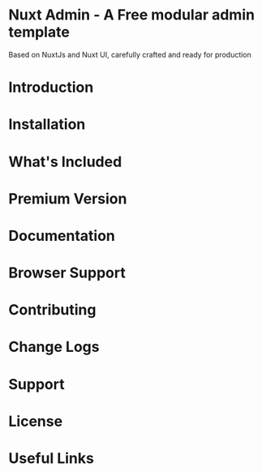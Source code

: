 # Nuxt Admin - A Free modular admin template

Based on NuxtJs and Nuxt UI, carefully crafted and ready for production

# Introduction

# Installation

# What's Included

# Premium Version

# Documentation

# Browser Support

# Contributing

# Change Logs

# Support

# License

# Useful Links
